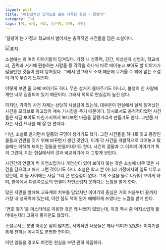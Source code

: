 ```yaml
---
layout: post
title: "비현실적인 집약으로 보는 지독한 현실 - 달팽이"
category: 도서
tags: [책, 소설, 사회, 심은영, 창해, 서평]
---
```


'달팽이'는
가정과 학교에서 벌어지는 충격적인 사건들을 담은 소설이다.

![표지](https://lh3.googleusercontent.com/7SLrNYkPp9XPizHkN79ehsAIZ8ODGcZquM0OVylpthDD_KnMqa_D5C78luBJ8YCQMaDbg1L_IIT8hg=s480)

소설에는 꽤 여러 이야기들이 담겨있다.
가정 내 성폭력, 강간, 미성년자 성범죄, 학교비리, 권력과 거기에 편승하는 사람들 등
각각을 하나씩 따로 떼어놓고 보아도 할 이야기가 많을만한 것들이 한데 뭉쳐있다.
그래서 안그래도 소재 때문에 무거울 수 밖에 없는 소설이 더욱 무겁게 느껴진다.

어떻게 보면 좀 과해 보이기도 하다.
무슨 설거지 몰아주기도 아니고,
불행이 한 사람에게만 너무 집중되어 있기 때문이다.
그래서 의외로 현실감이 높진 않다.

하지만, 각각의 사건 자체는 상당히 사실감이 있는데,
대부분이 현실에서 실제 일어났던 사건을 모티브로 하고있어 계속 기시감을 주기 때문이다.
당시로서도 충격적이었던 사건들은 지금 보아도 마찬가지여서
보다보면 마음을 꿀렁거리게 만들기도 한다.
그만큼 저자는 사건 묘사를 꽤 잘 한 편이다.

다만, 소설로 옮기면서 일종의 구멍이 생기기도 했다.
그건 사건들을 하나로 잇고 등장인물들과 연관을 짓기 위해 바꾸면서 생긴 것인데,
이게 각 사건을 개별적으로 떼어놓고 봤을때는 어색해 보이는 점들을 만들어내기도 한다.
사건의 결말과 그 이후의 이야기가 특히 그런데,
이는 현실에서의 것과 비교되기에 더 그렇게 보인다.

사건간의 연결이 썩 자연스럽거나 개연성이 있어 보이지 않는 것은
소설에 너무 많은 사건을 담으려고 해서 그런 것이기도 하다.
소설은 학교 뿐 아니라 가정에서의 일도 다루고 있는데,
이 둘 사이에는 사실 그리 큰 연결점이 없다.
그게 소설을 둘로 나뉘어 보이게 하며,
한쪽에서 다른쪽으로의 연결이 자연스럽지 못하다는 느낌을 받게 한다.

많은 지면을 할애해 교육계의 치부를 담았지만
이야기의 중심은 거의 처음부터 끝까지 가정 내 성폭력에 있는데,
이런 점도 책이 뭔가 애매하게 쓰였다는 느낌을 받게 한다.

'연호 찾기'를 미스터리로 이용한 것은 꽤 나쁘지 않았는데,
이것 역시 좀 억지스럽게 풀어내는지라 그렇게 좋지만도 않았다.

소설로서는 분명 아쉬운 점이 많지만,
사회적인 내용들은 꽤나 의미가 있었다.
이야기를 통해 전하는 메시지도 분명한 편이다.

이런 일들을 겪고도 여전한 현실을 보면 괜히 착잡하다.
